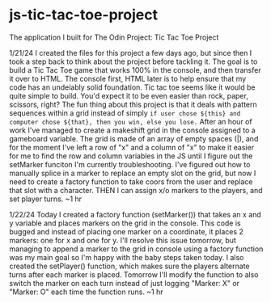 # js-tic-tac-toe-project
The application I built for The Odin Project: Tic Tac Toe Project

1/21/24
I created the files for this project a few days ago, but since then I took a step back to think about the project before tackling it. 
The goal is to build a Tic Tac Toe game that works 100% in the console, and then transfer it over to HTML. The console first, HTML later is to help ensure that my code has an undeiably solid foundation. 
Tic tac toe seems like it would be quite simple to build. You'd expect it to be even easier than rock, paper, scissors, right?
The fun thing about this project is that it deals with pattern sequences within a grid instead of simply `if user chose ${this} and computer chose ${that}, then you win, else you lose.` 
After an hour of work I've managed to create a makeshift grid in the console assigned to a gameboard variable. The grid is made of an array of empty spaces (|), and for the moment I've left a row of "x" and a column of "x" to make it easier for me to find the row and column variables in the JS until I figure out the setMarker funciton I'm currently troubleshooting. 
I've figured out how to manually splice in a marker to replace an empty slot on the grid, but now I need to create a factory function to take coors from the user and replace that slot with a character. THEN I can assign x/o markers to the players, and set player turns.
~1 hr

1/22/24
Today I created a factory function (setMarker()) that takes an x and y variable and places markers on the grid in the console. This code is bugged and instead of placing one marker on a coordinate, it places 2 markers: one for x and one for y. I'll resolve this issue tomorrow, but managing to append a marker to the grid in console using a factory function was my main goal so I'm happy with the baby steps taken today. 
I also created the setPlayer() function, which makes sure the players alternate turns after each marker is placed. Tomorrow I'll modify the function to also switch the marker on each turn instead of just logging "Marker: X" or "Marker: O" each time the function runs. 
~1 hr